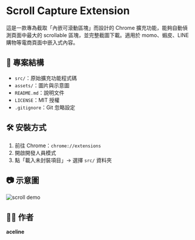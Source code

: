 # Scroll Capture Extension

這是一款專為截取「內嵌可滾動區塊」而設計的 Chrome 擴充功能，能夠自動偵測頁面中最大的 scrollable 區塊，並完整截圖下載。適用於 momo、蝦皮、LINE 購物等電商頁面中嵌入式內容。

## 📂 專案結構

- `src/`：原始擴充功能程式碼
- `assets/`：圖片與示意圖
- `README.md`：說明文件
- `LICENSE`：MIT 授權
- `.gitignore`：Git 忽略設定

## 🛠 安裝方式

1. 前往 Chrome：`chrome://extensions`
2. 開啟開發人員模式
3. 點「載入未封裝項目」→ 選擇 `src/` 資料夾

## 📷 示意圖
![scroll demo](assets/screenshot-demo.png)

## 👨‍🎓 作者
**aceline**
